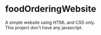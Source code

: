 # foodOrderingWebsite      
A simple website using HTML and CSS only. \
This project don't have any javascript.
